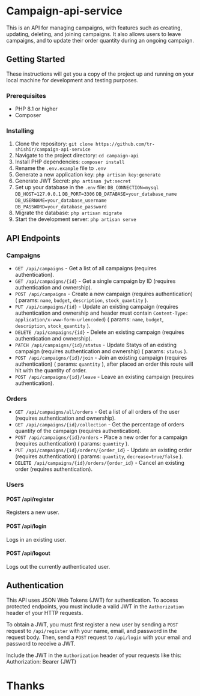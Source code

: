 # Campaign-api-service

This is an API for managing campaigns, with features such as creating, updating, deleting, and joining campaigns. It also allows users to leave campaigns, and to update their order quantity during an ongoing campaign.

## Getting Started

These instructions will get you a copy of the project up and running on your local machine for development and testing purposes.

### Prerequisites

- PHP 8.1 or higher
- Composer

### Installing

1. Clone the repository: `git clone https://github.com/tr-shishir/campaign-api-service`
2. Navigate to the project directory: ```cd campaign-api```
3. Install PHP dependencies: ```composer install```
4. Rename the `.env.example` file to `.env`
5. Generate a new application key: `php artisan key:generate`
6. Generate JWT Secret: `php artisan jwt:secret`
7. Set up your database in the `.env` file: `DB_CONNECTION=mysql` `DB_HOST=127.0.0.1` `DB_PORT=3306` `DB_DATABASE=your_database_name` `DB_USERNAME=your_database_username` `DB_PASSWORD=your_database_password` 
8. Migrate the database: `php artisan migrate`
9. Start the development server: `php artisan serve`


## API Endpoints

### Campaigns

- `GET /api/campaigns` - Get a list of all campaigns (requires authentication).
- `GET /api/campaigns/{id}` - Get a single campaign by ID (requires authentication and ownership).
- `POST /api/campaigns` - Create a new campaign (requires authentication) ( params: `name`, `budget`, `description`, `stock_quantity` ).
- `PUT /api/campaigns/{id}` - Update an existing campaign (requires authentication and ownership and header must contain `Content-Type: application/x-www-form-urlencoded`) ( params: `name`, `budget`, `description`, `stock_quantity` ).
- `DELETE /api/campaigns/{id}` - Delete an existing campaign (requires authentication and ownership).
- `PATCH /api/campaigns/{id}/status` - Update Statys of an existing campaign (requires authentication and ownership) ( params: `status` ).
- `POST /api/campaigns/{id}/join` - Join an existing campaign (requires authentication) ( params: `quantity` ), after placed an order this route will hit with the quantity of order.
- `POST /api/campaigns/{id}/leave` - Leave an existing campaign (requires authentication).

### Orders

- `GET /api/campaigns/all/orders` - Get a list of all orders of the user (requires authentication and ownership).
- `GET /api/campaigns/{id}/collection` - Get the percentage of orders quantity of the campaign (requires authentication).
- `POST /api/campaigns/{id}/orders` - Place a new order for a campaign (requires authentication) ( params: `quantity` ).
- `PUT /api/campaigns/{id}/orders/{order_id}` - Update an existing order (requires authentication) ( params: `quantity`, `decrease=true/false` ).
- `DELETE /api/campaigns/{id}/orders/{order_id}` - Cancel an existing order (requires authentication).

### Users

#### POST /api/register

Registers a new user.

#### POST /api/login

Logs in an existing user.

#### POST /api/logout

Logs out the currently authenticated user.

## Authentication

This API uses JSON Web Tokens (JWT) for authentication. To access protected endpoints, you must include a valid JWT in the `Authorization` header of your HTTP requests. 

To obtain a JWT, you must first register a new user by sending a `POST` request to `/api/register` with your name, email, and password in the request body. Then, send a `POST` request to `/api/login` with your email and password to receive a JWT. 

Include the JWT in the `Authorization` header of your requests like this: Authorization: Bearer {JWT}

# Thanks

